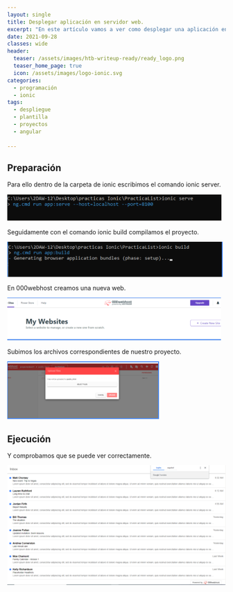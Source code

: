 ```yaml
---
layout: single
title: Desplegar aplicación en servidor web.
excerpt: "En este artículo vamos a ver como desplegar una aplicación en un servidor web. En este caso el servidor web es 000webhost."
date: 2021-09-28
classes: wide
header:
  teaser: /assets/images/htb-writeup-ready/ready_logo.png
  teaser_home_page: true
  icon: /assets/images/logo-ionic.svg
categories:
  - programación
  - ionic
tags:
  - despliegue
  - plantilla
  - proyectos
  - angular

---
```



## Preparación

Para ello dentro de la carpeta de ionic escribimos el comando ionic server.

![](/assets/images/ionic-desplegar-aplicacion/1.PNG)

Seguidamente con el comando ionic build compilamos el proyecto.

![](/assets/images/ionic-desplegar-aplicacion/2.PNG)

En 000webhost creamos una nueva web.

![](/assets/images/ionic-desplegar-aplicacion/3.PNG)

Subimos los archivos correspondientes de nuestro proyecto.

![](/assets/images/ionic-desplegar-aplicacion/4.PNG)

## Ejecución

Y comprobamos que se puede ver correctamente.

![](/assets/images/ionic-desplegar-aplicacion/5.PNG)
